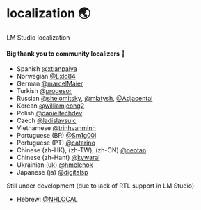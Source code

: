 # localization 🌏
LM Studio localization

#### Big thank you to community localizers 🙏

- Spanish [@xtianpaiva](https://github.com/xtianpaiva)
- Norwegian [@Exlo84](https://github.com/Exlo84)
- German [@marcelMaier](https://github.com/marcelMaier)
- Turkish [@progesor](https://github.com/progesor)
- Russian [@shelomitsky](https://github.com/shelomitsky), [@mlatysh](https://github.com/mlatysh), [@Adjacentai](https://github.com/Adjacentai)
- Korean [@williamjeong2](https://github.com/williamjeong2)
- Polish [@danieltechdev](https://github.com/danieltechdev)
- Czech [@ladislavsulc](https://github.com/ladislavsulc)
- Vietnamese [@trinhvanminh](https://github.com/trinhvanminh)
- Portuguese (BR) [@Sm1g00l](https://github.com/Sm1g00l)
- Portuguese (PT) [@catarino](https://github.com/catarino)
- Chinese (zh-HK), (zh-TW), (zh-CN) [@neotan](https://github.com/neotan)
- Chinese (zh-Hant) [@kywarai](https://github.com/kywarai)
- Ukrainian (uk) [@hmelenok](https://github.com/hmelenok)
- Japanese (ja) [@digitalsp](https://github.com/digitalsp)

Still under development (due to lack of RTL support in LM Studio)
- Hebrew: [@NHLOCAL](https://github.com/NHLOCAL)
